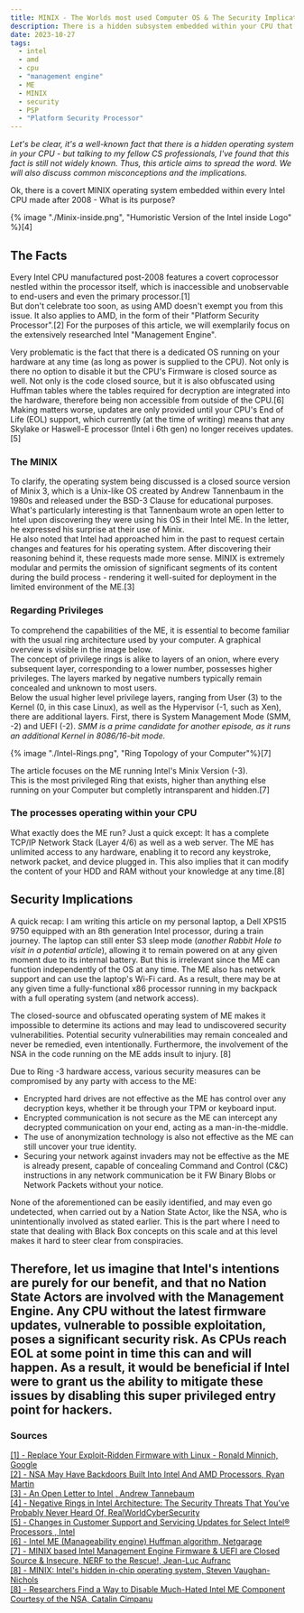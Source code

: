 ```yaml
---
title: MINIX - The Worlds most used Computer OS & The Security Implications for your PC 
description: There is a hidden subsystem embedded within your CPU that contains a fully functional operating system, which you cannot control. What are the security implications and how does this affect you?
date: 2023-10-27
tags:
  - intel
  - amd
  - cpu
  - "management engine"
  - ME
  - MINIX
  - security
  - PSP
  - "Platform Security Processor"
---
```


_Let's be clear, it's a well-known fact that there is a hidden operating system in your CPU - but talking to my fellow CS professionals, I've found that this fact is still not widely known.
Thus, this article aims to spread the word. We will also discuss common misconceptions and the implications._ 

Ok, there is a covert MINIX operating system embedded within every Intel CPU made after 2008 - What is its purpose?

{% image "./Minix-inside.png", "Humoristic Version of the Intel inside Logo" %}[4]

## The Facts

Every Intel CPU manufactured post-2008 features a covert coprocessor nestled within the processor itself, which is inaccessible and unobservable to end-users and even the primary processor.[1]    
But don't celebrate too soon, as using AMD doesn't exempt you from this issue. 
It also applies to AMD, in the form of their "Platform Security Processor".[2]
For the purposes of this article, we will exemplarily focus on the extensively researched Intel "Management Engine".

Very problematic is the fact that there is a dedicated OS running on your hardware at any time (as long as power is supplied to the CPU).
Not only is there no option to disable it but the CPU's Firmware is closed source as well.
Not only is the code closed source, but it is also obfuscated using Huffman tables where the tables required for decryption are integrated into the hardware, therefore being non accessible from outside of the CPU.[6]
Making matters worse, updates are only provided until your CPU's End of Life (EOL) support, which currently (at the time of writing) means that any Skylake or Haswell-E processor (Intel i 6th gen) no longer receives updates.[5]   

### The MINIX

To clarify, the operating system being discussed is a closed source version of Minix 3, which is a
Unix-like OS created by Andrew Tannenbaum in the 1980s and released under the BSD-3 Clause for educational purposes.  
What's particularly interesting is that Tannenbaum wrote an open letter to Intel upon discovering they were using his OS in their Intel ME. 
In the letter, he expressed his surprise at their use of Minix.  
He also noted that Intel had approached him in the past to request certain changes and features for his operating system. 
After discovering their reasoning behind it, these requests made more sense.
MINIX is extremely modular and permits the omission of significant segments of its content during the build process - rendering it well-suited for deployment in the limited environment of the ME.[3]

### Regarding Privileges

To comprehend the capabilities of the ME, it is essential to become familiar with the usual ring architecture used by your computer.
A graphical overview is visible in the image below.  
The concept of privilege rings is alike to layers of an onion, where every subsequent layer, corresponding to a lower number, possesses higher privileges.
The layers marked by negative numbers typically remain concealed and unknown to most users.  
Below the usual higher level privilege layers, ranging from User (3) to the Kernel (0, in this case Linux), as well as the Hypervisor (-1, such as Xen), there are additional layers.
First, there is System Management Mode (SMM, -2) and UEFI (-2).
_SMM is a prime candidate for another episode, as it runs an additional Kernel in 8086/16-bit mode._  

{% image "./Intel-Rings.png", "Ring Topology of your Computer"%}[7]

The article focuses on the ME running Intel's Minix Version (-3).  
This is the most privileged Ring that exists, higher than anything else running on your Computer but completly intransparent and hidden.[7]

### The processes operating within your CPU

What exactly does the ME run?
Just a quick except:
It has a complete TCP/IP Network Stack (Layer 4/6) as well as a web server.
The ME has unlimited access to any hardware, enabling it to record any keystroke, network packet, and device plugged in.
This also implies that it can modify the content of your HDD and RAM without your knowledge at any time.[8]

## Security Implications
A quick recap:
I am writing this article on my personal laptop, a Dell XPS15 9750 equipped with an 8th generation Intel processor, during a train journey.
The laptop can still enter S3 sleep mode (_another Rabbit Hole to visit in a potential article_), allowing it to remain powered on at any given moment due to its internal battery.
But this is irrelevant since the ME can function independently of the OS at any time.
The ME also has network support and can use the laptop's Wi-Fi card.
As a result, there may be at any given time a fully-functional x86 processor running in my backpack with a full operating system (and network access).  

The closed-source and obfuscated operating system of ME makes it impossible to determine its actions and may lead to undiscovered security vulnerabilities.
Potential security vulnerabilities may remain concealed and never be remedied, even intentionally.
Furthermore, the involvement of the NSA in the code running on the ME adds insult to injury. [8]

Due to Ring -3 hardware access, various security measures can be compromised by any party with access to the ME:
- Encrypted hard drives are not effective as the ME has control over any decryption keys, whether it be through your TPM or keyboard input.
- Encrypted communication is not secure as the ME can intercept any decrypted communication on your end, acting as a man-in-the-middle.
- The use of anonymization technology is also not effective as the ME can still uncover your true identity.
- Securing your network against invaders may not be effective as the ME is already present, capable of concealing Command and Control (C&C) instructions in any network communication be it FW Binary Blobs or Network Packets without your notice.

None of the aforementioned can be easily identified, and may even go undetected, when carried out by a Nation State Actor, like the NSA, who is unintentionally involved as stated earlier.
This is the part where I need to state that dealing with Black Box concepts on this scale and at this level makes it hard to steer clear from conspiracies.  

Therefore, let us imagine that Intel's intentions are purely for our benefit, and that no Nation State Actors are involved with the Management Engine.
Any CPU without the latest firmware updates, vulnerable to possible exploitation, poses a significant security risk.
As CPUs reach EOL at some point in time this can and will happen.
As a result, it would be beneficial if Intel were to grant us the ability to mitigate these issues by disabling this super privileged entry point for hackers.
---
### Sources
<a href="https://www.youtube.com/watch?v=iffTJ1vPCSo" target="_blank">[1] - Replace Your Exploit-Ridden Firmware with Linux - Ronald Minnich, Google</a>  
<a href="https://www.eteknix.com/nsa-may-backdoors-built-intel-amd-processors/" target="_blank">[2] - NSA May Have Backdoors Built Into Intel And AMD Processors, Ryan Martin</a>  
<a href="https://www.cs.vu.nl/~ast/intel/" target="_blank">[3] - An Open Letter to Intel , Andrew Tannebaum</a>  
<a href="https://medium.com/swlh/negative-rings-in-intel-architecture-the-security-threats-youve-probably-never-heard-of-d725a4b6f831" target="_blank">[4] - Negative Rings in Intel Architecture: The Security Threats That You’ve Probably Never Heard Of, RealWorldCyberSecurity</a>  
<a href="https://www.intel.com/content/www/us/en/support/articles/000022396/processors.html" target="_blank">[5] - Changes in Customer Support and Servicing Updates for Select Intel® Processors , Intel</a>  
<a href="http://io.netgarage.org/me/" target="_blank">[6] - Intel ME (Manageability engine) Huffman algorithm, Netgarage</a>  
<a href="https://www.cnx-software.com/2017/11/07/minix-based-intel-management-engine-firmware-uefi-are-closed-source-insecure-nerf-to-the-rescue/" target="_blank">[7] - MINIX based Intel Management Engine Firmware & UEFI are Closed Source & Insecure, NERF to the Rescue!, Jean-Luc Aufranc</a>  
<a href="https://www.zdnet.com/article/minix-intels-hidden-in-chip-operating-system/" target="_blank">[8] - MINIX: Intel's hidden in-chip operating system, Steven Vaughan-Nichols</a>  
<a href="https://www.bleepingcomputer.com/news/hardware/researchers-find-a-way-to-disable-much-hated-intel-me-component-courtesy-of-the-nsa/" target="_blank">[8] - Researchers Find a Way to Disable Much-Hated Intel ME Component Courtesy of the NSA, Catalin Cimpanu</a>  
